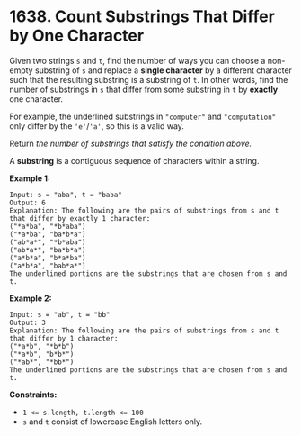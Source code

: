 # 1638. Count Substrings That Differ by One Character

Given two strings `s` and `t`, find the number of ways you can choose a non-empty substring of `s` and replace a **single character** by a different character such that the resulting substring is a substring of `t`. In other words, find the number of substrings in `s` that differ from some substring in `t` by **exactly** one character.

For example, the underlined substrings in `"computer"` and `"computation"` only differ by the `'e'`/`'a'`, so this is a valid way.

Return *the number of substrings that satisfy the condition above.*

A **substring** is a contiguous sequence of characters within a string.

**Example 1:**

```()
Input: s = "aba", t = "baba"
Output: 6
Explanation: The following are the pairs of substrings from s and t that differ by exactly 1 character:
("*a*ba", "*b*aba")
("*a*ba", "ba*b*a")
("ab*a*", "*b*aba")
("ab*a*", "ba*b*a")
("a*b*a", "b*a*ba")
("a*b*a", "bab*a*")
The underlined portions are the substrings that are chosen from s and t.
```

**Example 2:**

```()
Input: s = "ab", t = "bb"
Output: 3
Explanation: The following are the pairs of substrings from s and t that differ by 1 character:
("*a*b", "*b*b")
("*a*b", "b*b*")
("*ab*", "*bb*")
The underlined portions are the substrings that are chosen from s and t.
```

**Constraints:**

- `1 <= s.length, t.length <= 100`
- `s` and `t` consist of lowercase English letters only.
